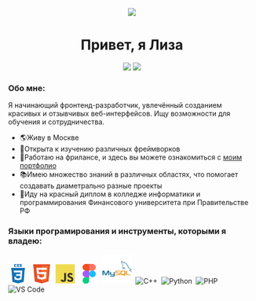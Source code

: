 <div id="header" align="center">
  <img src="https://media4.giphy.com/media/v1.Y2lkPTc5MGI3NjExbmhqeXRvOTJtNnNsYWFycmgxaXNrMGZsaHY3NDl1c3p4MzFsbTFwbSZlcD12MV9pbnRlcm5hbF9naWZfYnlfaWQmY3Q9Zw/XW9RIJTJ6O7bjomEA3/giphy.gif" width="300"/><br>
  <h1 align="center">Привет, я Лиза</h1>
</div>
<div id="header" align="center">
  <a href="https://t.me/metaltelo"><img src="https://img.icons8.com/?size=100&id=114954&format=png&color=000000" width="60" /></a>
  <a href="https://vk.com/metaltelo"><img src="https://img.icons8.com/?size=100&id=dSdVIYLfZB7v&format=png&color=000000" width="60"/></a>
</div>
<div id="hrefs" align="left"  width="70%">
  <h3>Обо мне:</h3>
  <p>Я начинающий фронтенд-разработчик, увлечённый созданием красивых и отзывчивых веб-интерфейсов. Ищу возможности для обучения и сотрудничества.</p>
  <ul>
    <li>🌎Живу в Москве</li>
    <li>🧠Открыта к изучению различных фреймворков</li>
    <li>📌Работаю на фрилансе, и здесь вы можете ознакомиться с <a href="https://github.com/metal-telo/Portfolio-Konova-EP">моим портфолио</a></li>
    <li>📚Имею множество знаний в различных областях, что помогает создавать диаметрально разные проекты</li>
    <li>📕Иду на красный диплом в колледже информатики и программирования Финансового университета при Правительстве РФ</li>
  </ul>
</div>
<h3>Языки програмирования и инструменты, которыми я владею:</h3>
<div> 
  <img src="https://github.com/devicons/devicon/blob/master/icons/css3/css3-plain-wordmark.svg"  title="CSS3" alt="CSS" width="40" height="40"/>&nbsp;
  <img src="https://github.com/devicons/devicon/blob/master/icons/html5/html5-original.svg" title="HTML5" alt="HTML" width="40" height="40"/>&nbsp;
  <img src="https://github.com/devicons/devicon/blob/master/icons/javascript/javascript-original.svg" title="JavaScript" alt="JavaScript" width="40" height="40"/>&nbsp;
  <img src="https://github.com/devicons/devicon/blob/master/icons/figma/figma-original.svg" title="Figma" alt="Figma" width="40" height="40"/>&nbsp;
  <img src="https://github.com/devicons/devicon/blob/master/icons/mysql/mysql-original-wordmark.svg" title="MySQL"  alt="MySQL" width="60" height="60"/>&nbsp;
  <img src="https://camo.githubusercontent.com/4c87bbd620cb0bfd5174aa620fb029828fc09d71aa0280966c01eeaaffb63b02/68747470733a2f2f736b696c6c69636f6e732e6465762f69636f6e733f693d637070267468656d653d6461726b"  title="C++" alt="C++" width="40" height="40"/>&nbsp;
  <img src="https://camo.githubusercontent.com/1594bb61e85b22739a2e8fa02ea68154f8969efc2f280a47f2602f99d5f0fc0e/68747470733a2f2f736b696c6c69636f6e732e6465762f69636f6e733f693d7079"  title="Python" alt="Python" width="40" height="40"/>&nbsp;
  <img src="https://camo.githubusercontent.com/730577f274566576ff88e28ea042fea703254659dd140c5478ce1423f07f4855/68747470733a2f2f736b696c6c69636f6e732e6465762f69636f6e733f693d706870"  title="PHP" alt="PHP" width="40" height="40"/>&nbsp;
  <img src="https://camo.githubusercontent.com/bf5fd936b65e326e4c714644e3d84bd3e7c64e984b6a2a06d93371cdc14967f0/68747470733a2f2f736b696c6c69636f6e732e6465762f69636f6e733f693d7673636f6465267468656d653d6461726b"  title="VS Code" alt="VS Code" width="40" height="40"/>&nbsp;
</div>
